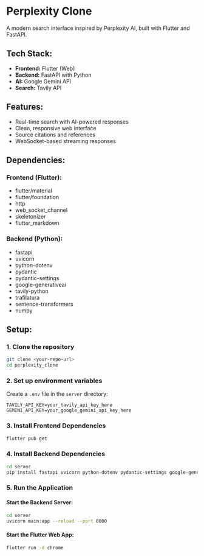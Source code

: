 # Perplexity Clone

A modern search interface inspired by Perplexity AI, built with Flutter and FastAPI.

## Tech Stack:
- **Frontend:** Flutter (Web)
- **Backend:** FastAPI with Python
- **AI:** Google Gemini API
- **Search:** Tavily API

## Features:
- Real-time search with AI-powered responses
- Clean, responsive web interface
- Source citations and references
- WebSocket-based streaming responses

## Dependencies:

### Frontend (Flutter):
- flutter/material
- flutter/foundation
- http
- web_socket_channel
- skeletonizer
- flutter_markdown

### Backend (Python):
- fastapi
- uvicorn
- python-dotenv
- pydantic
- pydantic-settings
- google-generativeai
- tavily-python
- trafilatura
- sentence-transformers
- numpy

## Setup:

### 1. Clone the repository
```bash
git clone <your-repo-url>
cd perplexity_clone
```

### 2. Set up environment variables
Create a `.env` file in the `server` directory:
```env
TAVILY_API_KEY=your_tavily_api_key_here
GEMINI_API_KEY=your_google_gemini_api_key_here
```

### 3. Install Frontend Dependencies
```bash
flutter pub get
```

### 4. Install Backend Dependencies
```bash
cd server
pip install fastapi uvicorn python-dotenv pydantic-settings google-generativeai tavily-python trafilatura sentence-transformers numpy
```

### 5. Run the Application

#### Start the Backend Server:
```bash
cd server
uvicorn main:app --reload --port 8000
```

#### Start the Flutter Web App:
```bash
flutter run -d chrome
```
